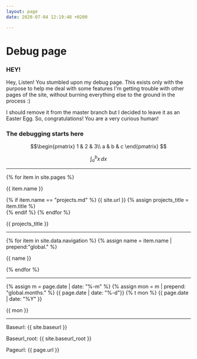 ```yaml
---
layout: page
date: 2020-07-04 12:19:48 +0200

---
```


# Debug page

### HEY!

Hey, Listen! You stumbled upon my debug page. This exists only with the purpose to help me deal with some features I'm getting trouble with other pages of the site, without burning everything else to the ground in the process :)

I should remove it from the master branch but I decided to leave it as an Easter Egg. So, congratulations! You are a very curious human!

<!-- Unless you are reading it from my GitHub. In that case is kind of easy finding this page, since it's on the main folder. --> 

### The debugging starts here

$$\begin{pmatrix}
1 & 2 & 3\\
a & b & c
\end{pmatrix}
$$

$$\int_a^b x\,dx$$

---

{% for item in site.pages %}
	<p>{{ item.name }}</p>
    {% if item.name == "projects.md" %}
    	{{ site.url }}
        {% assign projects_title = item.title %}    	
    {% endif %}
{% endfor %}

{{ projects_title }}

---

{% for item in site.data.navigation %}
{% assign name = item.name | prepend:"global." %}
<p>{{ name }}</p>
{% endfor %}

---

{% assign m = page.date | date: "%-m" %}
{% assign mon = m | prepend: "global.months." %}
{{ page.date | date: "%-d"}}
{% t mon %}
{{ page.date | date: "%Y" }}

{{ mon }}

---

Baseurl:   {{ site.baseurl }}


Baseurl_root: {{ site.baseurl_root }}


Pageurl: {{ page.url }}
